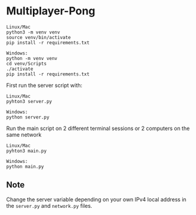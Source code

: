 # Multiplayer-Pong
```
Linux/Mac
python3 -m venv venv
source venv/bin/activate
pip install -r requirements.txt

Windows:
python -m venv venv
cd venv/Scripts
./activate
pip install -r requirements.txt
```
First run the server script with:
```
Linux/Mac
pyhton3 server.py

Windows:
python server.py
```

Run the main script on 2 different terminal sessions or 2 computers on the same network
```
Linux/Mac
pyhton3 main.py

Windows:
python main.py
```

## Note
Change the server variable depending on your own IPv4 local address in the ```server.py``` and ```network.py``` files.

